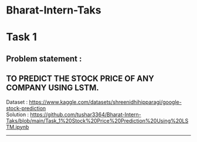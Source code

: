 # Bharat-Intern-Taks

# Task 1
## Problem statement :

## TO PREDICT THE STOCK PRICE OF ANY COMPANY USING LSTM.
Dataset : https://www.kaggle.com/datasets/shreenidhihipparagi/google-stock-prediction                                                     
Solution : https://github.com/tushar3364/Bharat-Intern-Taks/blob/main/Task_1%20Stock%20Price%20Prediction%20Using%20LSTM.ipynb

------------------------------------------------------------------------------------------------
